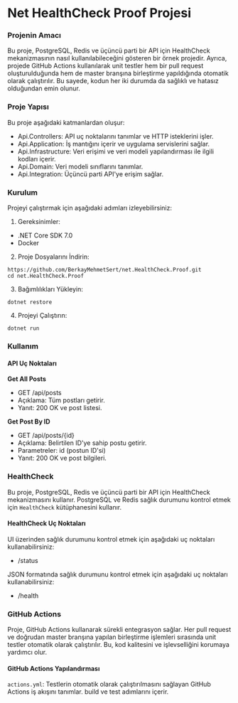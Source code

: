 # Net HealthCheck Proof Projesi

### Projenin Amacı

Bu proje, PostgreSQL, Redis ve üçüncü parti bir API için HealthCheck mekanizmasının nasıl kullanılabileceğini gösteren
bir örnek projedir. Ayrıca, projede GitHub Actions kullanılarak unit testler hem bir pull request oluşturulduğunda hem
de master branşına birleştirme yapıldığında otomatik olarak çalıştırılır. Bu sayede, kodun her iki durumda da sağlıklı
ve hatasız olduğundan emin olunur.

### Proje Yapısı

Bu proje aşağıdaki katmanlardan oluşur:

* Api.Controllers: API uç noktalarını tanımlar ve HTTP isteklerini işler.
* Api.Application: İş mantığını içerir ve uygulama servislerini sağlar.
* Api.Infrastructure: Veri erişimi ve veri modeli yapılandırması ile ilgili kodları içerir.
* Api.Domain: Veri modeli sınıflarını tanımlar.
* Api.Integration: Üçüncü parti API'ye erişim sağlar.

### Kurulum

Projeyi çalıştırmak için aşağıdaki adımları izleyebilirsiniz:

1. Gereksinimler:

- .NET Core SDK 7.0
- Docker

2. Proje Dosyalarını İndirin:

```
https://github.com/BerkayMehmetSert/net.HealthCheck.Proof.git
cd net.HealthCheck.Proof
```

3. Bağımlılıkları Yükleyin:

```
dotnet restore
```

4. Projeyi Çalıştırın:

```
dotnet run
```

### Kullanım

#### API Uç Noktaları

**Get All Posts**

* GET /api/posts
* Açıklama: Tüm postları getirir.
* Yanıt: 200 OK ve post listesi.

**Get Post By ID**

* GET /api/posts/{id}
* Açıklama: Belirtilen ID'ye sahip postu getirir.
* Parametreler: id (postun ID'si)
* Yanıt: 200 OK ve post bilgileri.

### HealthCheck

Bu proje, PostgreSQL, Redis ve üçüncü parti bir API için HealthCheck mekanizmasını kullanır. PostgreSQL ve Redis sağlık
durumunu kontrol etmek için `HealthCheck` kütüphanesini kullanır.

#### HealthCheck Uç Noktaları

UI üzerinden sağlık durumunu kontrol etmek için aşağıdaki uç noktaları kullanabilirsiniz:

* /status

JSON formatında sağlık durumunu kontrol etmek için aşağıdaki uç noktaları kullanabilirsiniz:

* /health

### GitHub Actions

Proje, GitHub Actions kullanarak sürekli entegrasyon sağlar. Her pull request ve doğrudan master branşına yapılan
birleştirme işlemleri sırasında unit testler otomatik olarak çalıştırılır. Bu, kod kalitesini ve işlevselliğini korumaya
yardımcı olur.

#### GitHub Actions Yapılandırması

`actions.yml`: Testlerin otomatik olarak çalıştırılmasını sağlayan GitHub Actions iş akışını tanımlar. build ve test
adımlarını içerir.